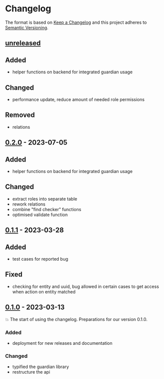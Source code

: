 # Changelog

The format is based on [Keep a Changelog](http://keepachangelog.com/) and this project adheres to [Semantic Versioning](http://semver.org/).

## [unreleased](https://github.com/uzh/guardian/tree/HEAD)

## Added

- helper functions on backend for integrated guardian usage

## Changed

- performance update, reduce amount of needed role permissions

## Removed

- relations

## [0.2.0](https://github.com/uzh/guardian/tree/0.2.0) - 2023-07-05

## Added

- helper functions on backend for integrated guardian usage

## Changed

- extract roles into separate table
- rework relations
- combine "find checker" functions
- optimised validate function


## [0.1.1](https://github.com/uzh/guardian/tree/0.1.1) - 2023-03-28

## Added

- test cases for reported bug

## Fixed

- checking for entity and uuid, bug allowed in certain cases to get access when action on entity matched

## [0.1.0](https://github.com/uzh/guardian/tree/0.1.0) - 2023-03-13

💥 The start of using the changelog. Preparations for our version 0.1.0.

### Added

- deployment for new releases and documentation

### Changed

- typified the guardian library
- restructure the api
